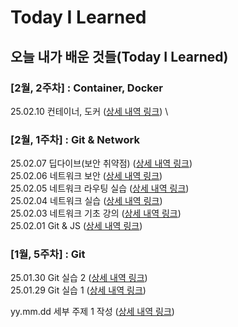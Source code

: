 # Today I Learned

## 오늘 내가 배운 것들(Today I Learned)

### [2월, 2주차] : Container, Docker
25.02.10 컨테이너, 도커 ([상세 내역 링크](https://github.com/100-hours-a-week/eric.hwang-til/blob/main/Feb/2025-02-10.md)) \

### [2월, 1주차] : Git & Network
25.02.07 딥다이브(보안 취약점) ([상세 내역 링크](https://github.com/100-hours-a-week/eric.hwang-til/blob/main/Feb/2025-02-07.md)) \
25.02.06 네트워크 보안 ([상세 내역 링크](https://github.com/100-hours-a-week/eric.hwang-til/blob/main/Feb/2025-02-06.md)) \
25.02.05 네트워크 라우팅 실습 ([상세 내역 링크](https://github.com/100-hours-a-week/eric.hwang-til/blob/main/Feb/2025-02-05.md)) \
25.02.04 네트워크 실습  ([상세 내역 링크](https://github.com/100-hours-a-week/eric.hwang-til/blob/main/Feb/2025-02-04.md)) \
25.02.03 네트워크 기초 강의  ([상세 내역 링크](https://github.com/100-hours-a-week/eric.hwang-til/blob/main/Feb/2025-02-03.md))\
25.02.01 Git & JS  ([상세 내역 링크](https://github.com/100-hours-a-week/eric.hwang-til/blob/main/Feb/2025-02-01.md))
### [1월, 5주차] : Git
25.01.30 Git 실습 2 ([상세 내역 링크](https://github.com/100-hours-a-week/eric.hwang-til/blob/main/Jan/2025-01-30.md)) \
25.01.29 Git 실습 1 ([상세 내역 링크](https://github.com/100-hours-a-week/eric.hwang-til/blob/main/Jan/2025-01-29.md))

yy.mm.dd 세부 주제 1 작성 ([상세 내역 링크](https://github.com/kakao-cloud-edu-5/til-template/blob/main/Jan/yyyy-mm-dd))
